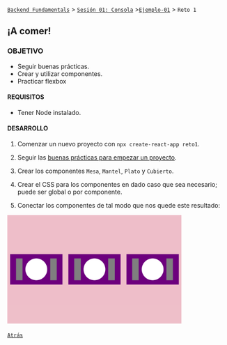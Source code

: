 [`Backend Fundamentals`](../../README.md) > [`Sesión 01: Consola`](../Readme.md) >[`Ejemplo-01`](../Ejemplo-01) > `Reto 1`

## ¡A comer!

### OBJETIVO 
- Seguir buenas prácticas.
- Crear y utilizar componentes.
- Practicar flexbox

#### REQUISITOS 
- Tener Node instalado.

#### DESARROLLO

1. Comenzar un nuevo proyecto con `npx create-react-app reto1`.

2. Seguir las [buenas prácticas para empezar un proyecto](../../BuenasPracticas/EmpezandoProyectos/Readme.md).

3. Crear los componentes `Mesa`, `Mantel`, `Plato` y `Cubierto`.

4. Crear el CSS para los componentes en dado caso que sea necesario; puede ser global o por componente.

5. Conectar los componentes de tal modo que nos quede este resultado:
<img src="./public/resultado.png" width="400">


[`Atrás`](../Ejemplo-01)
